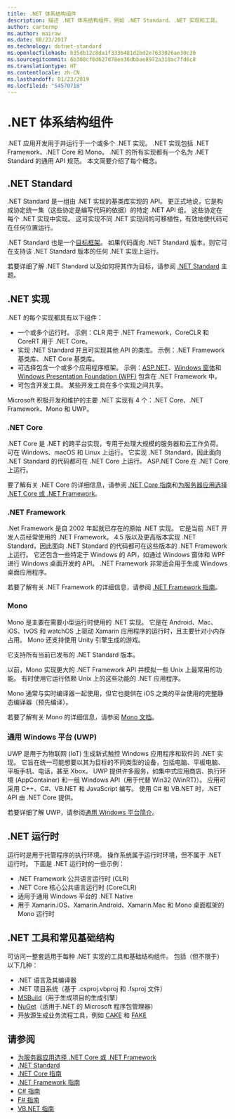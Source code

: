 ```yaml
---
title: .NET 体系结构组件
description: 描述 .NET 体系结构组件，例如 .NET Standard、.NET 实现和工具。
author: cartermp
ms.author: mairaw
ms.date: 08/23/2017
ms.technology: dotnet-standard
ms.openlocfilehash: b35db12c8da1f333b481d2bd2e7633026ae30c30
ms.sourcegitcommit: 6b308cf6d627d78ee36dbbae8972a310ac7fd6c8
ms.translationtype: HT
ms.contentlocale: zh-CN
ms.lasthandoff: 01/23/2019
ms.locfileid: "54570718"
---
```

# <a name="net-architectural-components"></a>.NET 体系结构组件

.NET 应用开发用于并运行于一个或多个 .NET 实现。  .NET 实现包括 .NET Framework、.NET Core 和 Mono。 .NET 的所有实现都有一个名为 .NET Standard 的通用 API 规范。 本文简要介绍了每个概念。

## <a name="net-standard"></a>.NET Standard

.NET Standard 是一组由 .NET 实现的基类库实现的 API。 更正式地说，它是构成协定统一集（这些协定是编写代码的依据）的特定 .NET API 组。 这些协定在每个 .NET 实现中实现。 这可实现不同 .NET 实现间的可移植性，有效地使代码可在任何位置运行。

.NET Standard 也是一个[目标框架](glossary.md#target-framework)。 如果代码面向 .NET Standard 版本，则它可在支持该 .NET Standard 版本的任何 .NET 实现上运行。

若要详细了解 .NET Standard 以及如何将其作为目标，请参阅 [.NET Standard](net-standard.md) 主题。

## <a name="net-implementations"></a>.NET 实现

.NET 的每个实现都具有以下组件：

- 一个或多个运行时。 示例：CLR 用于 .NET Framework，CoreCLR 和 CoreRT 用于 .NET Core。
- 实现 .NET Standard 并且可实现其他 API 的类库。 示例：.NET Framework 基类库、.NET Core 基类库。
- 可选择包含一个或多个应用程序框架。 示例：[ASP.NET](https://www.asp.net/)、[Windows 窗体](../framework/winforms/windows-forms-overview.md)和 [Windows Presentation Foundation (WPF)](../framework/wpf/index.md) 包含在 .NET Framework 中。
- 可包含开发工具。 某些开发工具在多个实现之间共享。

Microsoft 积极开发和维护的主要 .NET 实现有 4 个：.NET Core、.NET Framework、Mono 和 UWP。

### <a name="net-core"></a>.NET Core

.NET Core 是 .NET 的跨平台实现，专用于处理大规模的服务器和云工作负荷。 可在 Windows、macOS 和 Linux 上运行。 它实现 .NET Standard，因此面向 .NET Standard 的代码都可在 .NET Core 上运行。 ASP.NET Core 在 .NET Core 上运行。 

要了解有关 .NET Core 的详细信息，请参阅 [.NET Core 指南](../core/index.md)和[为服务器应用选择 .NET Core 或 .NET Framework](choosing-core-framework-server.md)。

### <a name="net-framework"></a>.NET Framework

.Net Framework 是自 2002 年起就已存在的原始 .NET 实现。 它是当前 .NET 开发人员经常使用的 .NET Framework。 4.5 版以及更高版本实现 .NET Standard，因此面向 .NET Standard 的代码都可在这些版本的 .NET Framework 上运行。 它还包含一些特定于 Windows 的 API，如通过 Windows 窗体和 WPF 进行 Windows 桌面开发的 API。 .NET Framework 非常适合用于生成 Windows 桌面应用程序。

若要了解有关 .NET Framework 的详细信息，请参阅 [.NET Framework 指南](../framework/index.md)。

### <a name="mono"></a>Mono

Mono 是主要在需要小型运行时使用的 .NET 实现。 它是在 Android、Mac、iOS、tvOS 和 watchOS 上驱动 Xamarin 应用程序的运行时，且主要针对小内存占用。 Mono 还支持使用 Unity 引擎生成的游戏。

它支持所有当前已发布的 .NET Standard 版本。

以前，Mono 实现更大的 .NET Framework API 并模拟一些 Unix 上最常用的功能。 有时使用它运行依赖 Unix 上的这些功能的 .NET 应用程序。

Mono 通常与实时编译器一起使用，但它也提供在 iOS 之类的平台使用的完整静态编译器（预先编译）。

若要了解有关 Mono 的详细信息，请参阅 [Mono 文档](https://www.mono-project.com/docs/)。

### <a name="universal-windows-platform-uwp"></a>通用 Windows 平台 (UWP)

UWP 是用于为物联网 (IoT) 生成新式触控 Windows 应用程序和软件的 .NET 实现。 它旨在统一可能想要以其为目标的不同类型的设备，包括电脑、平板电脑、平板手机、电话，甚至 Xbox。 UWP 提供许多服务，如集中式应用商店、执行环境 (AppContainer) 和一组 Windows API（用于代替 Win32 (WinRT)）。 应用可采用 C++、C#、VB.NET 和 JavaScript 编写。 使用 C# 和 VB.NET 时，.NET API 由 .NET Core 提供。

若要详细了解 UWP，请参阅[通用 Windows 平台简介](/windows/uwp/get-started/universal-application-platform-guide)。

## <a name="net-runtimes"></a>.NET 运行时

运行时是用于托管程序的执行环境。 操作系统属于运行时环境，但不属于 .NET 运行时。 下面是 .NET 运行时的一些示例：

- .NET Framework 公共语言运行时 (CLR)
- .NET Core 核心公共语言运行时 (CoreCLR)
- 适用于通用 Windows 平台的 .NET Native 
- 用于 Xamarin.iOS、Xamarin.Android、Xamarin.Mac 和 Mono 桌面框架的 Mono 运行时

## <a name="net-tooling-and-common-infrastructure"></a>.NET 工具和常见基础结构

可访问一整套适用于每种 .NET 实现的工具和基础结构组件。 包括（但不限于）以下几种：

- .NET 语言及其编译器
- .NET 项目系统（基于 .csproj.vbproj 和 .fsproj 文件）
- [MSBuild](/visualstudio/msbuild/msbuild)（用于生成项目的生成引擎）
- [NuGet](/nuget/)（适用于.NET 的 Microsoft 程序包管理器）
- 开放源生成业务流程工具，例如 [CAKE](https://cakebuild.net/) 和 [FAKE](https://fake.build/)

## <a name="see-also"></a>请参阅

- [为服务器应用选择 .NET Core 或 .NET Framework](choosing-core-framework-server.md)
- [.NET Standard](net-standard.md)
- [.NET Core 指南](../core/index.md)
- [.NET Framework 指南](../framework/index.md)
- [C# 指南](../csharp/index.md)
- [F# 指南](../fsharp/index.md)
- [VB.NET 指南](../visual-basic/index.md)
